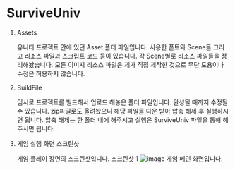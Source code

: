 # SurviveUniv

1. Assets
   
   유니티 프로젝트 안에 있던 Asset 폴더 파일입니다.
   사용한 폰트와 Scene들 그리고 리소스 파일과 스크립트 코드 등이 있습니다.
   각 Scene별로 리소스 파일들을 정리해놨습니다.
   모든 이미지 리소스 파일은 제가 직접 제작한 것으로 무단 도용이나 수정은 허용하지 않습니다.

2. BuildFile
   
   임시로 프로젝트를 빌드해서 업로드 해놓은 폴더 파일입니다.
   완성될 때까지 수정될 수 있습니다.
   zip파일로도 올려놨으니 해당 파일을 다운 받아 압축 해제 후 실행하시면 됩니다.
   압축 해제는 한 폴더 내에 해주시고 실행은 SurviveUniv 파일을 통해 해주시면 됩니다.

3. 게임 실행 화면 스크린샷
   
   게임 플레이 장면의 스크린샷입니다.
   스크린샷 1
   ![image](https://github.com/ksk0823/SurviveUniv/assets/91865751/f38ed778-6308-4e9e-bee7-e5abdb78fdb9)
   게임 메인 화면입니다.
